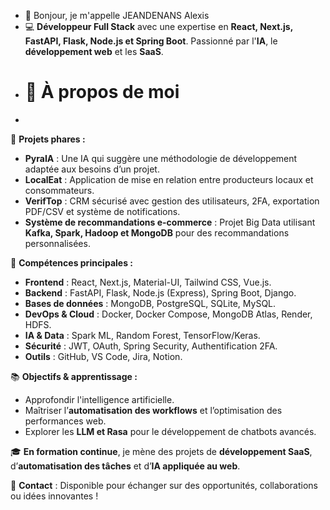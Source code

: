 - 👋 Bonjour, je m'appelle JEANDENANS Alexis
- 💻 **Développeur Full Stack** avec une expertise en **React, Next.js, FastAPI, Flask, Node.js et Spring Boot**. Passionné par l'**IA**, le **développement web** et les **SaaS**.
- # 🎯 À propos de moi
- 
🚀 **Projets phares :**
- **PyraIA** : Une IA qui suggère une méthodologie de développement adaptée aux besoins d’un projet.
- **LocalEat** : Application de mise en relation entre producteurs locaux et consommateurs.
- **VerifTop** : CRM sécurisé avec gestion des utilisateurs, 2FA, exportation PDF/CSV et système de notifications.
- **Système de recommandations e-commerce** : Projet Big Data utilisant **Kafka, Spark, Hadoop et MongoDB** pour des recommandations personnalisées.

📌 **Compétences principales :**
- **Frontend** : React, Next.js, Material-UI, Tailwind CSS, Vue.js.
- **Backend** : FastAPI, Flask, Node.js (Express), Spring Boot, Django.
- **Bases de données** : MongoDB, PostgreSQL, SQLite, MySQL.
- **DevOps & Cloud** : Docker, Docker Compose, MongoDB Atlas, Render, HDFS.
- **IA & Data** : Spark ML, Random Forest, TensorFlow/Keras.
- **Sécurité** : JWT, OAuth, Spring Security, Authentification 2FA.
- **Outils** : GitHub, VS Code, Jira, Notion.

📚 **Objectifs & apprentissage :**
- Approfondir l'intelligence artificielle.
- Maîtriser l’**automatisation des workflows** et l’optimisation des performances web.
- Explorer les **LLM et Rasa** pour le développement de chatbots avancés.

🎓 **En formation continue**, je mène des projets de **développement SaaS**, d’**automatisation des tâches** et d’**IA appliquée au web**.

📩 **Contact** : Disponible pour échanger sur des opportunités, collaborations ou idées innovantes !
